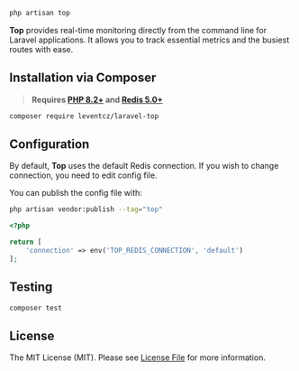 
```php
php artisan top
```
**Top** provides real-time monitoring directly from the command line for Laravel applications. It allows you to track essential metrics and the busiest routes with ease.

## Installation via Composer

> **Requires [PHP 8.2+](https://php.net/releases/) and [Redis 5.0+](https://redis.io)**

```bash
composer require leventcz/laravel-top
```

## Configuration

By default, **Top** uses the default Redis connection. If you wish to change connection, you need to edit config file.

You can publish the config file with:

```bash
php artisan vendor:publish --tag="top"
```

```php
<?php

return [
    'connection' => env('TOP_REDIS_CONNECTION', 'default')
];

```

## Testing

```bash
composer test
```

## License

The MIT License (MIT). Please see [License File](LICENSE.md) for more information.
